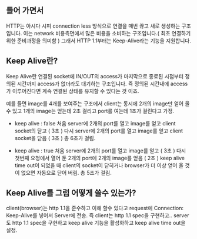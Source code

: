 ## 들어 가면서
HTTP는 아시다 시피 connection less 방식으로 연결을 매번 끊고 새로 생성하는 구조입니다.
이는 network 비용측면에서 많은 비용을 소비하는 구조입니다.( 최초 연결하기 위한 준비과정을 의미함 )
그래서 HTTP 1.1부터는 Keep-Alive라는 기능을 지원합니다.

## Keep Alive란?
Keep Alive란 연결된 socket에 IN/OUT의 access가 마지막으로 종료된 시점부터 정의된 시간까지 access가 없더라도 대기하는 구조입니다.
즉 정의된 시간내에 access가 이루어진다면 계속 연결된 상태를 유지할 수 있다는 것 이죠.

예를 들면 image를 4개를 보여주는 구조에서 client는 동시에 2개의 image만 얻어 올수 있고 1개의 image는 얻는데 2초 걸리고 port를 여는데 1초가 걸린다고 가정.

- keep alive : false
처음 server에 2개의 port를 열고 image를 얻고 client socket의 닫고 ( 3초 )
다시 server에 2개의 port를 열고 image를 얻고 client socket을 닫음 ( 3초 )
총 6초가 걸림.

- keep alive : true
처음 server에 2개의 port를 열고 image를 얻고 ( 3초 )
다시 첫번째 요청에서 열어 둔 2개의 port에 2개의 image를 얻음 ( 2초 )
keep alive time out이 되었을 때 client의 socket이 닫히거나 browser가 더 이상 얻어 올 것이 없으면 자동으로 닫어 버림.
총 5초가 걸림.

## Keep Alive를 그럼 어떻게 쓸수 있는가?
client(browser)는 http 1.1을 준수하고 이해 할수 있다고 request에 Connection: Keep-Alive를 넣어서 Server에 전송.
즉 client는 http 1.1 spec을 구현하고..
server도 http 1.1 spec을 구현하고 keep alive 기능을 활성화하고 keep alive time out을 설정.

